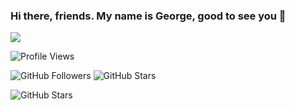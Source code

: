 ### Hi there, friends. My name is George, good to see you 👋

<img 
   src="https://github-readme-stats.vercel.app/api?username=GeorgeOfori&show_icons=true&theme=tokyonight" 
/>


![Profile Views](https://komarev.com/ghpvc/?username=GeorgeOfori)


![GitHub Followers](https://img.shields.io/github/followers/GeorgeOfori?style=social)                ![GitHub Stars](https://img.shields.io/github/stars/GeorgeOfori?style=social)



![GitHub Stars](https://img.shields.io/github/stars/GeorgeOfori?style=social)


<!--
**GeorgeOfori/GeorgeOfori** is a ✨ _special_ ✨ repository because its `README.md` (this file) appears on your GitHub profile.

Here are some ideas to get you started:

- 🔭 I’m currently working on ...
- 🌱 I’m currently learning ...
- 👯 I’m looking to collaborate on ...
- 🤔 I’m looking for help with ...
- 💬 Ask me about ...
- 📫 How to reach me: ...
- 😄 Pronouns: ...
- ⚡ Fun fact: ...
-->
